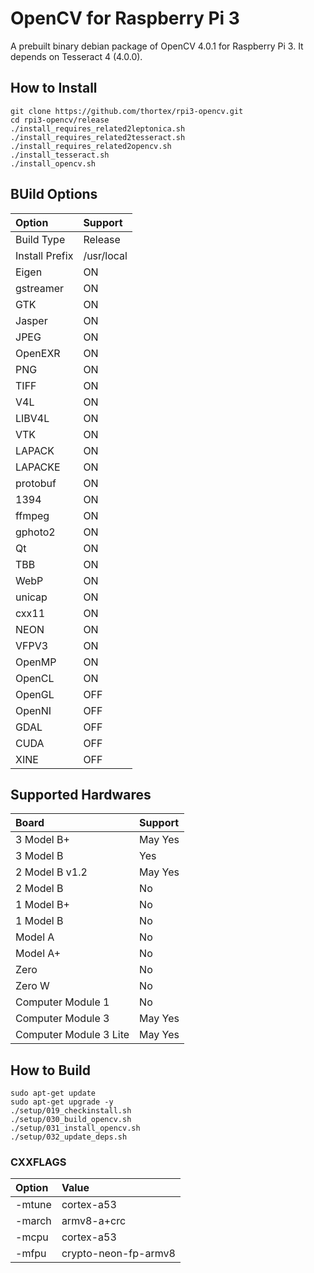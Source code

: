 # OpenCV for Raspberry Pi 3

A prebuilt binary debian package of OpenCV 4.0.1 for Raspberry Pi 3. It depends on Tesseract 4 (4.0.0).

## How to Install

```
git clone https://github.com/thortex/rpi3-opencv.git
cd rpi3-opencv/release
./install_requires_related2leptonica.sh
./install_requires_related2tesseract.sh
./install_requires_related2opencv.sh
./install_tesseract.sh
./install_opencv.sh
```

## BUild Options

| Option         | Support    |
|:---------------|:-----------|
| Build Type     | Release    |
| Install Prefix | /usr/local |
| Eigen          | ON |
| gstreamer      | ON |
| GTK            | ON |
| Jasper         | ON |
| JPEG           | ON |
| OpenEXR        | ON |
| PNG            | ON |
| TIFF           | ON |
| V4L            | ON |
| LIBV4L         | ON |
| VTK            | ON |
| LAPACK         | ON |
| LAPACKE        | ON |
| protobuf       | ON |
| 1394           | ON |
| ffmpeg         | ON |
| gphoto2        | ON |
| Qt             | ON |
| TBB            | ON |
| WebP           | ON |
| unicap         | ON |
| cxx11          | ON |
| NEON           | ON |
| VFPV3          | ON |
| OpenMP         | ON |
| OpenCL         | ON |
| OpenGL         | OFF |
| OpenNI         | OFF |
| GDAL           | OFF |
| CUDA           | OFF |
| XINE           | OFF |

## Supported Hardwares

| Board                 | Support |
|:----------------------|:--------|
| 3 Model B+            | May Yes |
| 3 Model B             | Yes     |
| 2 Model B v1.2        | May Yes |
| 2 Model B             | No      |
| 1 Model B+            | No      |
| 1 Model B             | No      |
| Model A               | No      |
| Model A+              | No      |
| Zero                  | No      |
| Zero W                | No      |
| Computer Module 1     | No      |
| Computer Module 3     | May Yes |
| Computer Module 3 Lite| May Yes |


## How to Build

```
sudo apt-get update
sudo apt-get upgrade -y 
./setup/019_checkinstall.sh
./setup/030_build_opencv.sh
./setup/031_install_opencv.sh
./setup/032_update_deps.sh
```

### CXXFLAGS

| Option | Value                |
|:-------|:---------------------|
|-mtune  | cortex-a53           |
|-march  | armv8-a+crc          |
|-mcpu   | cortex-a53           |
|-mfpu   | crypto-neon-fp-armv8 |



